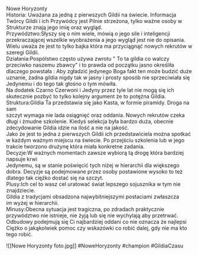 Nowe Horyzonty  
Historia: Uważana za jedną z pierwszych Gildii na świecie. Informacja Twórcy Gildii i ich Przywódcy jest Pilnie strzeżona, tylko ważne osoby w Strukturze znają jego imię oraz wygląd.  
Przywództwo:Słyszy się o nim wiele, mówią o jego sile i inteligencji przekraczającej wszelkie wyobrażenia a jego wygląd jest nie do opisania. Wielu uważa że jest to tylko bajka która ma przyciągnąć nowych rekrutów w szeregi Gildii.  
Działania:Pospólstwo często używa zwrotu " To ta gildia co walczy przeciwko naszemu zbawcy" i to prawda od początku jasno określiła dlaczego powstała : Aby zgładzić jedynego Boga fakt ten może budzić duże uznanie, żadna gildia nigdy tak w jasny i prosty sposób nie sprzeciwiała się Jedynemu i do tego tak głośno o tym mówiła.  
Na dodatek Czarno Czerwoni i Jedyny przez tyle lat nie mogą się ich skutecznie pozbyć to tylko kolejny argument że to potężna Gildia.  
Struktura:Gildia Ta przedstawia się jako Kasta, w formie piramidy. Droga na sam  
szczyt wymaga nie lada osiągnięć oraz oddania. Nowych rekrutów czeka długi i żmudne szkolenie. Kiedyś selekcja była bardzo duża, obecnie zdecydowanie Gildia idzie na ilość a nie na jakość.  
Jako że jest to jedna z pierwszych Gildii ich przedstawiciela można spotkać w każdym ważnym miejscu na świecie. Po przejściu szkolenia lub w jego trakcie tworzono drużynę która miała konkretne zadania.  
Decyzje:W ważnych momentach zawsze wybiorą tą drogę która bardziej napsuje krwi  
Jedynemu, są w stanie poświęcić tych niżej w hierarchii dla większego dobra. Decyzje są podejmowane przez osoby postawione wysoko to też dlatego tak ciężko dostać się na szczyt.  
Plusy:Ich cel to wasz cel uratować świat lepszego sojusznika w tym nie znajdziecie.  
Gildia z tradycjami obsadzona najwybitniejszymi postaciami zwłaszcza  
im wyżej w hierarchii.  
Minusy:Obecna sytuacja jest tragiczna, po zdradach praktycznie przywództwo nie istnieje, nie żyją lub się nie wychylają aby przetrwać.  
Odbudowy podejmują się Ci najbardziej oddani co nie oznacza że najlepsi  
Ciężko o jakąkolwiek pomoc czy wskazówki co robić dalej, gdy nie ma kto tego robić.

![[Nowe Horyzonty foto.jpg]]
#NoweHoryzonty #champion #GildiaCzasu 